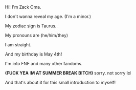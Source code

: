 Hi! I'm Zack Oma.

I don't wanna reveal my age. (I'm a minor.)

My zodiac sign is Taurus.

My pronouns are (he/him/they)

I am straight.

And my birthday is May 4th!

I'm into FNF and many other fandoms.

**(FUCK YEA IM AT SUMMER BREAK BITCH)**
sorry. not sorry lol

And that's about it for this small introduction to myself!
